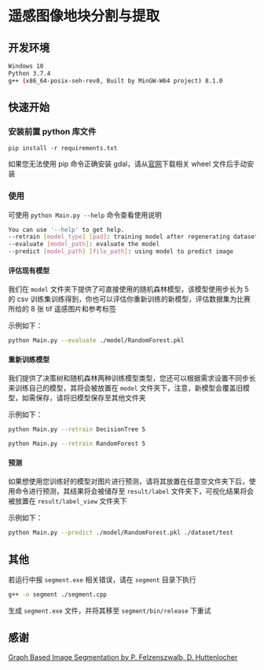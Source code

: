 # 遥感图像地块分割与提取

## 开发环境

```bash
Windows 10
Python 3.7.4
g++ (x86_64-posix-seh-rev0, Built by MinGW-W64 project) 8.1.0
```

## 快速开始

### 安装前置 python 库文件

```\bash
pip install -r requirements.txt
```

如果您无法使用 pip 命令正确安装 gdal，请从[官网](https://www.lfd.uci.edu/~gohlke/pythonlibs/#gdal)下载相关 wheel 文件后手动安装

### 使用

可使用 `python Main.py --help` 命令查看使用说明

```bash
You can use '--help' to get help.
--retrain [model_type] [pad]: training model after regenerating dataset with specified pad
--evaluate [model_path]: evaluate the model
--predict [model_path] [file_path]: using model to predict image
```

#### 评估现有模型

我们在 `model` 文件夹下提供了可直接使用的随机森林模型，该模型使用步长为 5 的 csv 训练集训练得到，你也可以评估你重新训练的新模型，评估数据集为比赛所给的 8 张 tif 遥感图片和参考标签

示例如下：

```bash
python Main.py --evaluate ./model/RandomForest.pkl
```

#### 重新训练模型

我们提供了决策树和随机森林两种训练模型类型，您还可以根据需求设置不同步长来训练自己的模型，其将会被放置在 `model` 文件夹下，注意，新模型会覆盖旧模型，如需保存，请将旧模型保存至其他文件夹

示例如下：

```bash
python Main.py --retrain DecisionTree 5
```

```bash
python Main.py --retrain RandomForest 5
```

#### 预测

如果想使用您训练好的模型对图片进行预测，请将其放置在任意空文件夹下后，使用命令进行预测，其结果将会被储存至 `result/label` 文件夹下，可视化结果将会被放置在 `result/label_view` 文件夹下

示例如下：

```bash
python Main.py --predict ./model/RandomForest.pkl ./dataset/test
```

## 其他

若运行中报 `segment.exe` 相关错误，请在 `segment` 目录下执行

```bash
g++ -o segment ./segment.cpp
```

生成 `segment.exe` 文件，并将其移至 `segment/bin/release` 下重试

## 感谢

[Graph Based Image Segmentation by P. Felzenszwalb, D. Huttenlocher](http://cs.brown.edu/people/pfelzens/segment/)

